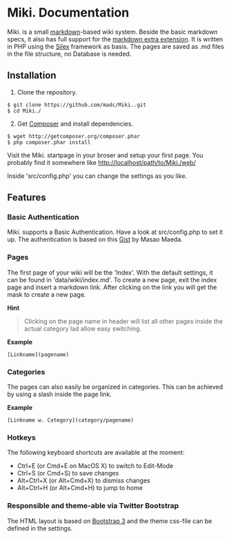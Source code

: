 # Miki. Documentation

Miki. is a small [markdown](http://daringfireball.net/projects/markdown/)-based wiki system. Beside the basic markdown specs, it also has full support for the [markdown extra extension](http://michelf.ca/projects/php-markdown/extra/). It is written in PHP using the [Silex](http://silex.sensiolabs.org/) framework as basis. The pages are saved as .md files in the file structure, no Database is needed.


## Installation

1) Clone the repository.
~~~
$ git clone https://github.com/madc/Miki..git
$ cd Miki./
~~~

2) Get [Composer](http://getcomposer.org) and install dependencies.
~~~
$ wget http://getcomposer.org/composer.phar
$ php composer.phar install
~~~

Visit the Miki. startpage in your broser and setup your first page. You probably find it somewhere like <http://localhost/path/to/Miki./web/>

Inside 'src/config.php' you can change the settings as you like.

## Features

### Basic Authentication

Miki. supports a Basic Authentication. Have a look at src/config.php to set it up.
The authentication is based on this [Gist](https://gist.github.com/1740012) by Masao Maeda.

### Pages

The first page of your wiki will be the 'Index'. With the default settings, it can be found in 'data/wiki/index.md'. To create a new page, exit the index page and insert a markdown link. After clicking on the link you will get the mask to create a new page.

**Hint**
>Clicking on the page name in header will list all other pages inside the actual category lad allow easy switching.

**Example**
~~~
[Linkname](pagename)
~~~

### Categories

The pages can also easily be organized in categories. This can be achieved by using a slash inside the page link.

**Example**
~~~
[Linkname w. Category](category/pagename)
~~~

### Hotkeys

The following keyboard shortcuts are available at the moment:

* Ctrl+E (or Cmd+E on MacOS X) to switch to Edit-Mode
* Ctrl+S (or Cmd+S) to save changes
* Alt+Ctrl+X (or Alt+Cmd+X) to dismiss changes
* Alt+Ctrl+H (or Alt+Cmd+H) to jump to home

### Responsible and theme-able via Twitter Bootstrap

The HTML layout is based on [Bootstrap 3](http://getbootstrap.com/) and the theme css-file can be defined in the settings.